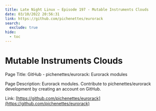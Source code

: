 ```yaml
---
title: Late Night Linux – Episode 197 - Mutable Instruments Clouds
date: 03/10/2022 20:56:31
link: https://github.com/pichenettes/eurorack
search:
  exclude: true
hide:
  - toc
---
```


# Mutable Instruments Clouds

Page Title: GitHub - pichenettes/eurorack: Eurorack modules

Page Description: Eurorack modules. Contribute to pichenettes/eurorack development by creating an account on GitHub. 

Link: [https://github.com/pichenettes/eurorack](https://github.com/pichenettes/eurorack)